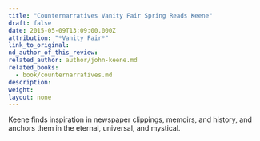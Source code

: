 ```yaml
---
title: "Counternarratives Vanity Fair Spring Reads Keene"
draft: false
date: 2015-05-09T13:09:00.000Z
attribution: "*Vanity Fair*"
link_to_original:
nd_author_of_this_review:
related_author: author/john-keene.md
related_books:
  - book/counternarratives.md
description:
weight:
layout: none
---
```

Keene finds inspiration in newspaper clippings, memoirs, and history, and anchors them in the eternal, universal, and mystical.

